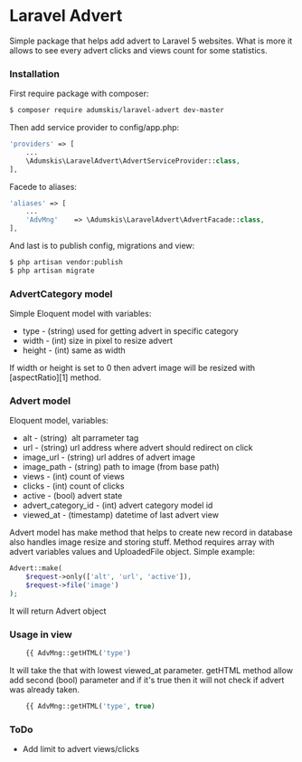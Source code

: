 # Laravel Advert
Simple package that helps add advert to Laravel 5 websites. What is more it allows to see every advert clicks and views count for some statistics.

### Installation
First require package with composer:
```sh
$ composer require adumskis/laravel-advert dev-master
```
Then add service provider to config/app.php:
```php
'providers' => [
    ...
    \Adumskis\LaravelAdvert\AdvertServiceProvider::class,
],
```
Facede to aliases:
```php
'aliases' => [
    ...
    'AdvMng'    => \Adumskis\LaravelAdvert\AdvertFacade::class,
],
```
And last is to publish config, migrations and view:
```sh
$ php artisan vendor:publish
$ php artisan migrate
```

### AdvertCategory model
Simple Eloquent model with variables:
  - type - (string) used for getting advert in specific category
  - width - (int) size in pixel to resize advert
  - height - (int) same as width

If width or height is set to 0 then advert image will be resized with [aspectRatio][1] method.

### Advert model
Eloquent model, variables:
  - alt - (string) <img /> alt parrameter tag
  - url - (string) url address where advert should redirect on click
  - image_url - (string) url addres of advert image
  - image_path - (string) path to image (from base path)
  - views - (int) count of views
  - clicks - (int) count of clicks
  - active - (bool) advert state
  - advert_category_id - (int) advert category model id
  - viewed_at - (timestamp) datetime of last advert view

Advert model has make method that helps to create new record in database also handles image resize and storing stuff. Method requires array with advert variables values and UploadedFile object. Simple example:
```php
Advert::make(
    $request->only(['alt', 'url', 'active']), 
    $request->file('image')
);
```

It will return Advert object

### Usage in view
```php
    {{ AdvMng::getHTML('type')
```
It will take the that with lowest viewed_at parameter. getHTML method allow add second (bool) parameter and if it's true then it will not check if advert was already taken.
```php
    {{ AdvMng::getHTML('type', true)
```

### ToDo
  - Add limit to advert views/clicks

[aspertRatio]:http://image.intervention.io/api/resize